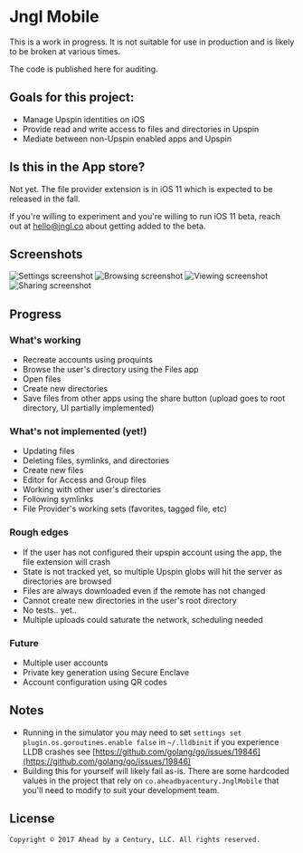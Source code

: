 # Jngl Mobile

This is a work in progress. It is not suitable for use in production and is likely to be broken at various times.

The code is published here for auditing.

## Goals for this project:

* Manage Upspin identities on iOS
* Provide read and write access to files and directories in Upspin
* Mediate between non-Upspin enabled apps and Upspin

## Is this in the App store?

Not yet. The file provider extension is in iOS 11 which is expected to be released in the fall.

If you're willing to experiment and you're willing to run iOS 11 beta, reach out at hello@jngl.co about getting added
to the beta.

## Screenshots

![Settings screenshot](https://github.com/jnglco/JnglMobile/blob/master/assets/settings.png)
![Browsing screenshot](https://github.com/jnglco/JnglMobile/blob/master/assets/browsing.png)
![Viewing screenshot](https://github.com/jnglco/JnglMobile/blob/master/assets/augie.png)
![Sharing screenshot](https://github.com/jnglco/JnglMobile/blob/master/assets/sharing)

## Progress

### What's working

* Recreate accounts using proquints
* Browse the user's directory using the Files app
* Open files
* Create new directories
* Save files from other apps using the share button (upload goes to root directory, UI partially implemented)

### What's not implemented (yet!)

* Updating files
* Deleting files, symlinks, and directories
* Create new files
* Editor for Access and Group files
* Working with other user's directories
* Following symlinks
* File Provider's working sets (favorites, tagged file, etc)

### Rough edges

* If the user has not configured their upspin account using the app, the file extension will crash
* State is not tracked yet, so multiple Upspin globs will hit the server as directories are browsed
* Files are always downloaded even if the remote has not changed
* Cannot create new directories in the user's root directory
* No tests.. yet..
* Multiple uploads could saturate the network, scheduling needed

### Future

* Multiple user accounts
* Private key generation using Secure Enclave
* Account configuration using QR codes

## Notes

* Running in the simulator you may need to set `settings set plugin.os.goroutines.enable false`
in `~/.lldbinit` if you experience LLDB crashes see [https://github.com/golang/go/issues/19846](https://github.com/golang/go/issues/19846)
* Building this for yourself will likely fail as-is. There are some hardcoded values in the project that rely on
`co.aheadbyacentury.JnglMobile` that you'll need to modify to suit your development team.

## License

```
Copyright © 2017 Ahead by a Century, LLC. All rights reserved.
```
